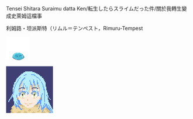 Tensei Shitara Suraimu datta Ken/転生したらスライムだった件/關於我轉生變成史萊姆這檔事

利姆路・坦派斯特（リムル＝テンペスト，Rimuru-Tempest

![Rimuru-Tempest](RimuruTempest64.gif "Rimuru-Tempest")

![Rimuru-Tempest](RimuruTempestFace64.gif "Rimuru-Tempest")